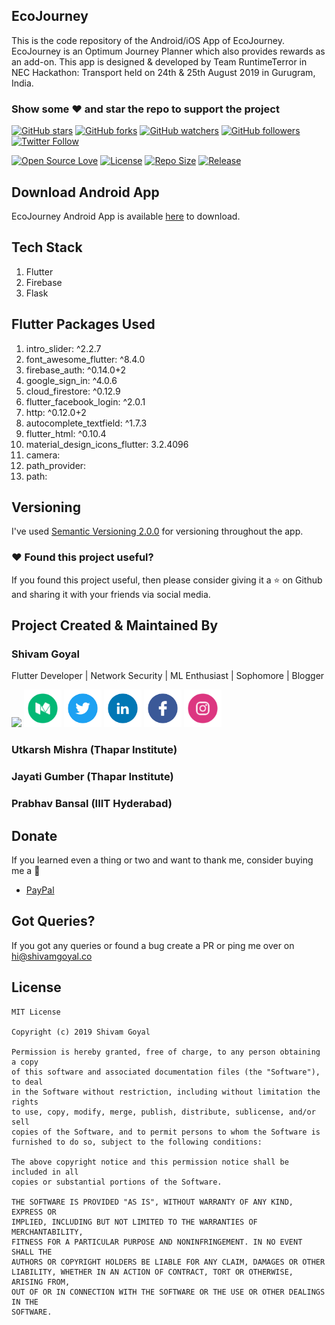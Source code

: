 ## EcoJourney
This is the code repository of the Android/iOS App of EcoJourney. EcoJourney is an Optimum Journey Planner which also provides rewards as an add-on. This app is designed & developed by Team RuntimeTerror in NEC Hackathon: Transport held on 24th & 25th August 2019 in Gurugram, India.

### Show some :heart: and star the repo to support the project

[![GitHub stars](https://img.shields.io/github/stars/ShivamGoyal1899/EcoJourney.svg?style=social&label=Star)](https://github.com/ShivamGoyal1899/EcoJourney) [![GitHub forks](https://img.shields.io/github/forks/ShivamGoyal1899/EcoJourney.svg?style=social&label=Fork)](https://github.com/ShivamGoyal1899/EcoJourney/fork) [![GitHub watchers](https://img.shields.io/github/watchers/ShivamGoyal1899/EcoJourney.svg?style=social&label=Watch)](https://github.com/ShivamGoyal1899/EcoJourney) [![GitHub followers](https://img.shields.io/github/followers/ShivamGoyal1899.svg?style=social&label=Follow)](https://github.com/ShivamGoyal1899)
[![Twitter Follow](https://img.shields.io/twitter/follow/ShivamGoyal1899.svg?style=social)](https://twitter.com/ShivamGoyal1899)

[![Open Source Love](https://badges.frapsoft.com/os/v1/open-source.svg?v=102)](https://opensource.org/licenses/MIT)
[![License](https://img.shields.io/badge/license-MIT-green.svg)](https://github.com/ShivamGoyal1899/EcoJourney/blob/master/README.md)
[![Repo Size](https://img.shields.io/github/repo-size/ShivamGoyal1899/EcoJourney)](https://github.com/ShivamGoyal1899/EcoJourney)
[![Release](https://img.shields.io/github/v/release/ShivamGoyal1899/EcoJourney)](https://github.com/ShivamGoyal1899/EcoJourney/releases/download/v1.0.0/EcoJourney.v1.0.0.apk)


## Download Android App
EcoJourney Android App is available [here](https://github.com/ShivamGoyal1899/EcoJourney/releases/download/v1.0.0/EcoJourney.v1.0.0.apk) to download.

## Tech Stack
1. Flutter
2. Firebase
3. Flask

## Flutter Packages Used
1. intro_slider: ^2.2.7
2. font_awesome_flutter: ^8.4.0
3. firebase_auth: ^0.14.0+2
4. google_sign_in: ^4.0.6
5. cloud_firestore: ^0.12.9
6. flutter_facebook_login: ^2.0.1
7. http: ^0.12.0+2
8. autocomplete_textfield: ^1.7.3
9. flutter_html: ^0.10.4
10. material_design_icons_flutter: 3.2.4096
11. camera:
12. path_provider:
13. path:

## Versioning
I've used [Semantic Versioning 2.0.0](https://semver.org/) for versioning throughout the app.

### :heart: Found this project useful?

If you found this project useful, then please consider giving it a :star: on Github and sharing it with your friends via social media.

## Project Created & Maintained By

### Shivam Goyal
Flutter Developer | Network Security | ML Enthusiast | Sophomore | Blogger

<a href="https://shivamgoyal.co"><img src="https://shivamgoyal.co/credits.png" width="60"></a>
<a href="https://medium.com/@ShivamGoyal1899"><img src="https://github.com/aritraroy/social-icons/blob/master/medium-icon.png?raw=true" width="60"></a>
<a href="https://twitter.com/ShivamGoyal1899"><img src="https://github.com/aritraroy/social-icons/blob/master/twitter-icon.png?raw=true" width="60"></a>
<a href="https://linkedin.com/in/ShivamGoyal1899"><img src="https://github.com/aritraroy/social-icons/blob/master/linkedin-icon.png?raw=true" width="60"></a>
<a href="https://facebook.com/ShivamGoyal1899"><img src="https://github.com/aritraroy/social-icons/blob/master/facebook-icon.png?raw=true" width="60"></a>
<a href="https://instagram.com/shivamgoyal.co"><img src="https://github.com/aritraroy/social-icons/blob/master/instagram-icon.png?raw=true" width="60"></a>

### Utkarsh Mishra (Thapar Institute)
### Jayati Gumber (Thapar Institute)
### Prabhav Bansal (IIIT Hyderabad)

## Donate

If you learned even a thing or two and want to thank me, consider buying me a :beer:

* [PayPal](https://www.paypal.me/shivamgoyal1899/)

## Got Queries?
If you got any queries or found a bug create a PR or ping me over on [hi@shivamgoyal.co](mailto:hi@shivamgoyal.co)

## License

```
MIT License

Copyright (c) 2019 Shivam Goyal

Permission is hereby granted, free of charge, to any person obtaining a copy
of this software and associated documentation files (the "Software"), to deal
in the Software without restriction, including without limitation the rights
to use, copy, modify, merge, publish, distribute, sublicense, and/or sell
copies of the Software, and to permit persons to whom the Software is
furnished to do so, subject to the following conditions:

The above copyright notice and this permission notice shall be included in all
copies or substantial portions of the Software.

THE SOFTWARE IS PROVIDED "AS IS", WITHOUT WARRANTY OF ANY KIND, EXPRESS OR
IMPLIED, INCLUDING BUT NOT LIMITED TO THE WARRANTIES OF MERCHANTABILITY,
FITNESS FOR A PARTICULAR PURPOSE AND NONINFRINGEMENT. IN NO EVENT SHALL THE
AUTHORS OR COPYRIGHT HOLDERS BE LIABLE FOR ANY CLAIM, DAMAGES OR OTHER
LIABILITY, WHETHER IN AN ACTION OF CONTRACT, TORT OR OTHERWISE, ARISING FROM,
OUT OF OR IN CONNECTION WITH THE SOFTWARE OR THE USE OR OTHER DEALINGS IN THE
SOFTWARE.

```
